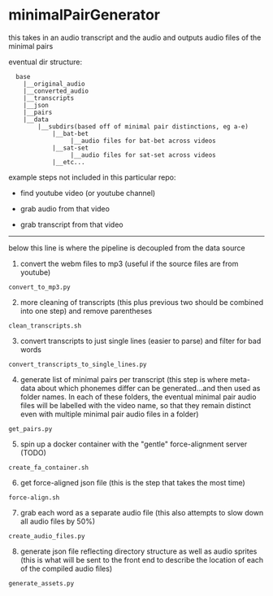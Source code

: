 
# minimalPairGenerator
this takes in an audio transcript and the audio and outputs audio files of the minimal pairs


eventual dir structure:
```
  base
    |__original_audio
    |__converted_audio
    |__transcripts
    |__json
    |__pairs
    |__data
        |__subdirs(based off of minimal pair distinctions, eg a-e)
            |__bat-bet
                 |__audio files for bat-bet across videos
            |__sat-set
                 |__audio files for sat-set across videos
            |__etc...
```

example steps not included in this particular repo:

- find youtube video (or youtube channel)

- grab audio from that video

- grab transcript from that video

--------------------------------------------------------------
below this line is where the pipeline is decoupled from the data source

1. convert the webm files to mp3
(useful if the source files are from youtube)

`convert_to_mp3.py`

2. more cleaning of transcripts (this plus previous two should be combined into one step) and remove parentheses

`clean_transcripts.sh`

3. convert transcripts to just single lines (easier to parse) and filter for bad words

`convert_transcripts_to_single_lines.py`

4. generate list of minimal pairs per transcript
(this step is where meta-data about which phonemes differ can be generated...and then used as folder names. In each of these folders, the eventual minimal pair audio files will be labelled with the video name, so that they remain distinct even with multiple minimal pair audio files in a folder)

`get_pairs.py`


5. spin up a docker container with the "gentle" force-alignment server (TODO)

`create_fa_container.sh`


6. get force-aligned json file
(this is the step that takes the most time)

`force-align.sh`

7. grab each word as a separate audio file
(this also attempts to slow down all audio files by 50%)

`create_audio_files.py`

8. generate json file reflecting directory structure as well as audio sprites
(this is what will be sent to the front end to describe the location of each of the compiled audio files)

`generate_assets.py`
